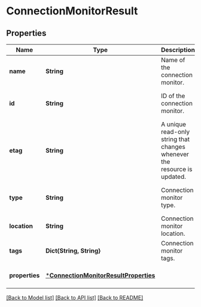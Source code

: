 # ConnectionMonitorResult


## Properties
Name | Type | Description | Notes
------------ | ------------- | ------------- | -------------
**name** | **String** | Name of the connection monitor. | [optional] [readonly] [default to nothing]
**id** | **String** | ID of the connection monitor. | [optional] [readonly] [default to nothing]
**etag** | **String** | A unique read-only string that changes whenever the resource is updated. | [optional] [readonly] [default to nothing]
**type** | **String** | Connection monitor type. | [optional] [readonly] [default to nothing]
**location** | **String** | Connection monitor location. | [optional] [default to nothing]
**tags** | **Dict{String, String}** | Connection monitor tags. | [optional] [default to nothing]
**properties** | [***ConnectionMonitorResultProperties**](ConnectionMonitorResultProperties.md) |  | [optional] [default to nothing]


[[Back to Model list]](../README.md#models) [[Back to API list]](../README.md#api-endpoints) [[Back to README]](../README.md)


